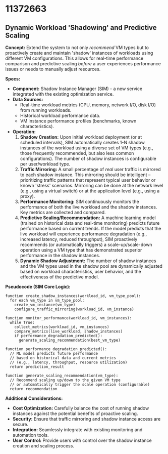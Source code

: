 # 11372663

## Dynamic Workload 'Shadowing' and Predictive Scaling

**Concept:** Extend the system to not only *recommend* VM types but to proactively create and maintain 'shadow' instances of workloads using different VM configurations. This allows for real-time performance comparison and predictive scaling *before* a user experiences performance issues or needs to manually adjust resources.

**Specs:**

*   **Component:** Shadow Instance Manager (SIM) - a new service integrated with the existing optimization service.
*   **Data Sources:**
    *   Real-time workload metrics (CPU, memory, network I/O, disk I/O) from running workloads.
    *   Historical workload performance data.
    *   VM instance performance profiles (benchmarks, known characteristics).
*   **Operation:**
    1.  **Shadow Creation:** Upon initial workload deployment (or at scheduled intervals), SIM automatically creates 1-N shadow instances of the workload using a diverse set of VM types (e.g., those frequently recommended, but also less common configurations).  The number of shadow instances is configurable per user/workload type.
    2.  **Traffic Mirroring:** A small percentage of *real* user traffic is mirrored to each shadow instance. This mirroring should be intelligent – prioritizing traffic patterns that represent typical user behavior or known 'stress' scenarios.  Mirroring can be done at the network level (e.g., using a virtual switch) or at the application level (e.g., using a proxy).
    3.  **Performance Monitoring:** SIM continuously monitors the performance of both the live workload and the shadow instances. Key metrics are collected and compared.
    4.  **Predictive Scaling/Recommendation:** A machine learning model (trained on historical data and real-time monitoring) predicts future performance based on current trends. If the model predicts that the live workload will experience performance degradation (e.g., increased latency, reduced throughput), SIM proactively recommends (or automatically triggers) a scale-up/scale-down operation using a VM type that has demonstrated superior performance in the shadow instances.
    5.  **Dynamic Shadow Adjustment:** The number of shadow instances and the VM types used in the shadow pool are dynamically adjusted based on workload characteristics, user behavior, and the effectiveness of the predictive model.

**Pseudocode (SIM Core Logic):**

```
function create_shadow_instances(workload_id, vm_type_pool):
  for each vm_type in vm_type_pool:
    create_vm_instance(vm_type)
    configure_traffic_mirroring(workload_id, vm_instance)

function monitor_performance(workload_id, vm_instances):
  while True:
    collect_metrics(workload_id, vm_instances)
    compare_metrics(live_workload, shadow_instances)
    if performance_degradation_predicted():
      generate_scaling_recommendation(best_vm_type)

function performance_degradation_predicted():
  // ML model predicts future performance
  // based on historical data and current metrics
  // (e.g., latency, throughput, resource utilization)
  return prediction_result

function generate_scaling_recommendation(vm_type):
  // Recommend scaling up/down to the given VM type
  // or automatically trigger the scale operation (configurable)
  return recommendation
```

**Additional Considerations:**

*   **Cost Optimization:** Carefully balance the cost of running shadow instances against the potential benefits of proactive scaling.
*   **Security:** Ensure that traffic mirroring and shadow instance access are secure.
*   **Integration:** Seamlessly integrate with existing monitoring and automation tools.
*   **User Control:** Provide users with control over the shadow instance creation and scaling process.